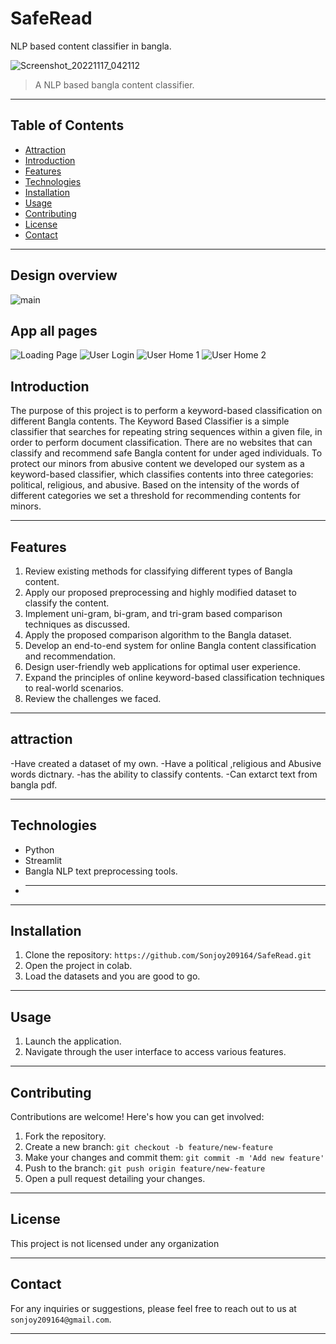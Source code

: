 # SafeRead
NLP based content classifier in bangla.



![Screenshot_20221117_042112](https://github.com/Sonjoy209164/SafeRead/blob/477a52301c48484a4b97adbd19c2a677c05fcd35/Picture1.png)

> A NLP based bangla content classifier.

---

## Table of Contents
- [Attraction](#attraction)
- [Introduction](#introduction)
- [Features](#features)
- [Technologies](#technologies)
- [Installation](#installation)
- [Usage](#usage)
- [Contributing](#contributing)
- [License](#license)
- [Contact](#contact)

---


## Design overview
![main](https://github.com/Sonjoy209164/SafeRead/blob/4e17f5a81c5f64a4b8695df4c52da5cb6e8cbef3/Picture4.png)


## App all pages
![Loading Page](https://github.com/Sonjoy209164/SafeRead/blob/4e17f5a81c5f64a4b8695df4c52da5cb6e8cbef3/Picture5.png)
![User Login](https://github.com/Sonjoy209164/SafeRead/blob/4e17f5a81c5f64a4b8695df4c52da5cb6e8cbef3/Picture6.png)
![User Home 1](https://github.com/Sonjoy209164/SafeRead/blob/4e17f5a81c5f64a4b8695df4c52da5cb6e8cbef3/Picture7.png)
![User Home 2](https://github.com/Sonjoy209164/SafeRead/blob/4e17f5a81c5f64a4b8695df4c52da5cb6e8cbef3/Picture8.png)



## Introduction

The purpose of this project is to perform a keyword-based classification on different Bangla contents. The Keyword Based Classifier is a simple classifier that searches for repeating string sequences within a given file, in order to perform document classification. There are no websites that can classify and recommend safe Bangla content for under aged individuals. To protect our minors from abusive content we developed our system as a keyword-based classifier, which classifies contents into three categories: political, religious, and abusive.  Based on the intensity of the words of different categories we set a threshold for recommending contents for minors.

---

## Features

1. Review existing methods for classifying different types of Bangla content.
2. Apply our proposed preprocessing and highly modified dataset to classify the content.
3. Implement uni-gram, bi-gram, and tri-gram based comparison techniques as discussed.
4. Apply the proposed comparison algorithm to the Bangla dataset.
5. Develop an end-to-end system for online Bangla content classification and recommendation.
6. Design user-friendly web applications for optimal user experience.
7. Expand the principles of online keyword-based classification techniques to real-world scenarios.
8. Review the challenges we faced.


---

## attraction
 -Have created a dataset of my own.
 -Have a political ,religious and Abusive words dictnary.
 -has the ability to classify contents.
 -Can extarct text from bangla pdf. 

---

## Technologies

- Python
- Streamlit
- Bangla NLP text preprocessing tools.
- ****

---

## Installation

1. Clone the repository: `https://github.com/Sonjoy209164/SafeRead.git`
2. Open the project in colab.
3. Load the datasets and you are good to go.

---

## Usage

1. Launch the application.
2. Navigate through the user interface to access various features.

---

## Contributing

Contributions are welcome! Here's how you can get involved:

1. Fork the repository.
2. Create a new branch: `git checkout -b feature/new-feature`
3. Make your changes and commit them: `git commit -m 'Add new feature'`
4. Push to the branch: `git push origin feature/new-feature`
5. Open a pull request detailing your changes.

---

## License

This project is not licensed under any organization

---

## Contact

For any inquiries or suggestions, please feel free to reach out to us at `sonjoy209164@gmail.com`.

---
